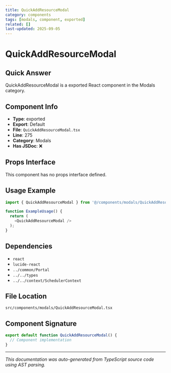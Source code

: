 ```yaml
---
title: QuickAddResourceModal
category: components
tags: [modals, component, exported]
related: []
last-updated: 2025-09-05
---
```


# QuickAddResourceModal

## Quick Answer
QuickAddResourceModal is a exported React component in the Modals category.

## Component Info

- **Type**: exported
- **Export**: Default
- **File**: `QuickAddResourceModal.tsx`
- **Line**: 275
- **Category**: Modals
- **Has JSDoc**: ❌

## Props Interface

This component has no props interface defined.

## Usage Example

```typescript
import { QuickAddResourceModal } from '@/components/modals/QuickAddResourceModal';

function ExampleUsage() {
  return (
    <QuickAddResourceModal />
  );
}
```

## Dependencies


- `react`
- `lucide-react`
- `../common/Portal`
- `../../types`
- `../../context/SchedulerContext`


## File Location

`src/components/modals/QuickAddResourceModal.tsx`

## Component Signature

```typescript
export default function QuickAddResourceModal() { 
  // Component implementation
}
```

---

*This documentation was auto-generated from TypeScript source code using AST parsing.*